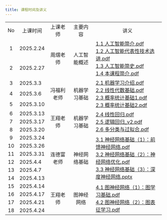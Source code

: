 ```yaml
---
title: 课程时间及讲义
---
```


<table>
  <tbody>
    <tr>
      <td align="center">No</td>
      <td align="center">上课时间</td>
      <td align="center">上课老师</td>
      <td align="center">主要内容</td>
      <td align="center">讲义</td>
    </tr>
    <tr>
      <td align="center">1</td>
      <td>2025.2.24</td>
      <td rowspan="2" align="center">周熠老师</td>
      <td rowspan="2" align="center">人工智能概述</td>
      <td rowspan="2">
        <a href="./1.1 人工智能简介.pdf">1.1 人工智能简介.pdf</a><br />
        <a href="./1.2 人工智能代表性技术选讲.pdf">1.2 人工智能代表性技术选讲.pdf</a><br />
        <a href="./1.3 人工智能简史.pdf">1.3 人工智能简史.pdf</a><br />
        <a href="./1.4 本课程简介.pdf">1.4 本课程简介.pdf</a>
      </td>
    </tr>
    <tr>
      <td align="center">2</td>
      <td>2025.2.27</td>
    </tr>
    <tr>
      <td align="center">3</td>
      <td>2025.3.3</td>
      <td rowspan="3" align="center">冯福利老师</td>
      <td rowspan="3" align="center">机器学习基础</td>
      <td rowspan="3">
        <a href="./2.1 机器学习介绍.pdf">2.1 机器学习介绍.pdf</a><br />
        <a href="./2.2 线性代数基础.pdf">2.2 线性代数基础.pdf</a><br />
        <a href="./2.3 概率统计基础1.pdf">2.3 概率统计基础1.pdf</a><br />
        <a href="./2.3 概率统计基础2.pdf">2.3 概率统计基础2.pdf</a>
      </td>
    </tr>
    <tr>
      <td align="center">4</td>
      <td>2025.3.6</td>
    </tr>
    <tr>
      <td align="center">5</td>
      <td>2025.3.10</td>
    </tr>
    <tr>
      <td align="center">6</td>
      <td>2025.3.13</td>
      <td rowspan="3" align="center">王翔老师</td>
      <td rowspan="3" align="center">机器学习基础</td>
      <td rowspan="3">
        <a href="./2.4 线性回归.pdf">2.4 线性回归.pdf</a><br />
        <a href="./2.5 逻辑回归_v2.pdf">2.5 逻辑回归_v2.pdf</a><br />
        <a href="./2.6 多分类与过拟合.pdf">2.6 多分类与过拟合.pdf</a>
      </td>
    </tr>
    <tr>
      <td align="center">7</td>
      <td>2025.3.17</td>
    </tr>
    <tr>
      <td align="center">8</td>
      <td>2025.3.20</td>
    </tr>
    <tr>
        <td align="center">9</td>
        <td>2025.3.24</td>
        <td rowspan="6" align="center">连德富老师</td>
        <td rowspan="6" align="center">神经网络基础</td>
        <td rowspan="6">
            <a href="./3.1 神经网络基础（1）：前馈神经网络.pdf">3.1 神经网络基础（1）：前馈神经网络.pdf</a><br />
            <a href="./3.2 神经网络基础（2）：神经网络优化.pdf">3.2 神经网络基础（2）：神经网络优化.pdf</a><br />
            <a href="./3.3 神经网络基础（3）：深度神经网络.pptx">3.3 神经网络基础（3）：深度神经网络.pptx</a>
        </td>
    </tr>
    <tr>
      <td align="center">10</td>
      <td>2025.3.26</td>
    </tr>
        <tr>
      <td align="center">11</td>
      <td>2025.3.31</td>
    </tr>
    <tr>
      <td align="center">12</td>
      <td>2025.4.4</td>
    </tr>
    <tr>
      <td align="center">13</td>
      <td>2025.4.7</td>
    </tr>
    </tr>
    <tr>
      <td align="center">14</td>
      <td>2025.4.13</td>
    </tr>
    <tr>
      <td align="center">15</td>
      <td>2025.4.14</td>
      <td rowspan="6" align="center">王翔老师</td>
      <td rowspan="6" align="center">图神经网络</td>
      <td rowspan="6">
            <a href="./4.1 图神经网络（1）：图学习基础.pdf">4.1 图神经网络（1）：图学习基础.pdf</a><br />
            <a href="./4.2 图神经网络（2）：图表征学习.pdf">4.2 图神经网络（2）：图表征学习.pdf</a><br />
        </td>
    </tr>
    <tr>
      <td align="center">16</td>
      <td>2025.4.17</td>
    </tr>
    <tr>
      <td align="center">17</td>
      <td>2025.4.21</td>
    </tr>
    </tr>
    <tr>
      <td align="center">18</td>
      <td>2025.4.24</td>
    </tr>
  </tbody>
  <colgroup>
    <col>
    <col>
    <col>
    <col>
    <col>
    <col>
  </colgroup>
</table>
